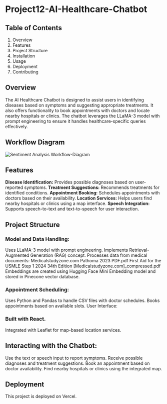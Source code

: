 # Project12-AI-Healthcare-Chatbot

## Table of Contents
  1. Overview
  2. Features
  3. Project Structure
  4. Installation
  5. Usage
  6. Deployment
  7. Contributing
  
## Overview
The AI Healthcare Chatbot is designed to assist users in identifying diseases based on symptoms and suggesting appropriate treatments. It also offers functionality to book appointments with doctors and locate nearby hospitals or clinics. The chatbot leverages the LLaMA-3 model with prompt engineering to ensure it handles healthcare-specific queries effectively.

## Workflow Diagram
![Sentiment Analysis Workflow-Diagram](https://github.com/user-attachments/assets/aa729206-4fe5-4994-9429-99480575222b)


## Features
  **Disease Identification:** Provides possible diagnoses based on user-reported symptoms.
  **Treatment Suggestions:** Recommends treatments for identified conditions.
  **Appointment Booking:** Schedules appointments with doctors based on their availability.
  **Location Services:** Helps users find nearby hospitals or clinics using a map interface.
  **Speech Integration:** Supports speech-to-text and text-to-speech for user interaction.

## Project Structure

  ### Model and Data Handling:
  Uses LLaMA-3 model with prompt engineering.
  Implements Retrieval-Augmented Generation (RAG) concept.
  Processes data from medical documents:
  Medicalstudyzone.com Pathoma 2023 PDF.pdf
  First Aid for the USMLE Step 1 2024 34th Edition [Medicalstudyzone.com]_compressed.pdf
  Embeddings are created using Hugging Face Mini Embedding model and stored in Pinecone vector database.

  ### Appointment Scheduling:
  Uses Python and Pandas to handle CSV files with doctor schedules.
  Books appointments based on available slots.
  User Interface:
  
  ### Built with React.
  Integrated with Leaflet for map-based location services.
  
## Interacting with the Chatbot:
  Use the text or speech input to report symptoms.
  Receive possible diagnoses and treatment suggestions.
  Book an appointment based on doctor availability.
  Find nearby hospitals or clinics using the integrated map.

## Deployment
This project is deployed on Vercel.

